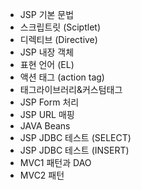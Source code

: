 - JSP 기본 문법  
- 스크립트릿 (Sciptlet)
- 디렉티브 (Directive) 
- JSP 내장 객체
- 표현 언어 (EL) 
- 액션 태그 (action tag)
- 태그라이브러리&커스텀태그 
-  JSP Form 처리 
-  JSP URL 매핑
-  JAVA Beans 
-  JSP JDBC 테스트 (SELECT)
-  JSP JDBC 테스트 (INSERT)
-  MVC1 패턴과 DAO 
-  MVC2 패턴 
